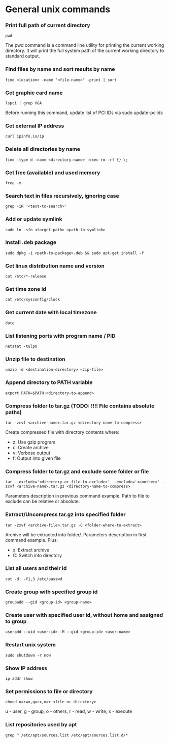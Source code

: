 # General unix commands

### Print full path of current directory

```
pwd
```

The pwd command is a command line utility for printing the current working directory. It will print the full system path of the current working directory to standard output.

### Find files by name and sort results by name

```
find <location> -name "<file-name>" -print | sort
```

### Get graphic card name

```
lspci | grep VGA
```

Before running this command, update list of PCI IDs via sudo update-pciids

### Get external IP address

```
curl ipinfo.io/ip
```

### Delete all directories by name

```
find -type d -name <directory-name> -exec rm -rf {} \;
```

### Get free (available) and used memory

```
free -m
```

### Search text in files recursively, ignoring case

```
grep -iR '<text-to-search>'
```

### Add or update symlink

```
sudo ln -sfn <target-path> <path-to-symlink>
```

### Install .deb package

```
sudo dpkg -i <path-to-package>.deb && sudo apt-get install -f
```

### Get linux distribution name and version

```
cat /etc/*-release
```

### Get time zone id

```
cat /etc/sysconfig/clock
```

### Get current date with local timezone

```
date
```
### List listening ports with program name / PID

```
netstat -tulpn
```


### Unzip file to destination

```
unzip -d <destination-directory> <zip-file>
```

### Append directory to PATH variable

```
export PATH=$PATH:<directory-to-append>
```

### Compress folder to tar.gz (TODO: !!!! File contains absolute paths)

```
tar -zcvf <archive-name>.tar.gz <directory-name-to-compress>
```

Create compressed file with directory contents where:
- z: Use gzip program
- c: Create archive
- v: Verbose output
- f: Output into given file

### Compress folder to tar.gz and exclude some folder or file

```
tar --exclude='<directory-or-file-to-exclude>' --exclude='<another>' -zcvf <archive-name>.tar.gz <directory-name-to-compress>
```

Parameters description in previous command example. Path to file to exclude can be relative or absolute.

### Extract/Uncompress tar.gz into specified folder

```
tar -zxvf <archive-file>.tar.gz -C <folder-where-to-extract>
```

Archive will be extracted into folder/<archive-file>. Parameters description in first command example. Plus:
- x: Extract archive
- C: Switch into directory

### List all users and their id

```
cut -d: -f1,3 /etc/passwd
```

### Create group with specified group id

```
groupadd --gid <group-id> <group-name>
```

### Create user with specified user id, without home and assigned to group

```
useradd --uid <user-id> -M --gid <group-id> <user-name>
```

### Restart unix system

```
sudo shutdown -r now
```

### Show IP address

```
ip addr show
```

### Set permissions to file or directory

```
chmod u=rwx,g=rx,o=r <file-or-directory>
```

u - user, g - group, o - others, r - read, w - write, x - execute

### List repositories used by apt

```
grep ^ /etc/apt/sources.list /etc/apt/sources.list.d/*
```
